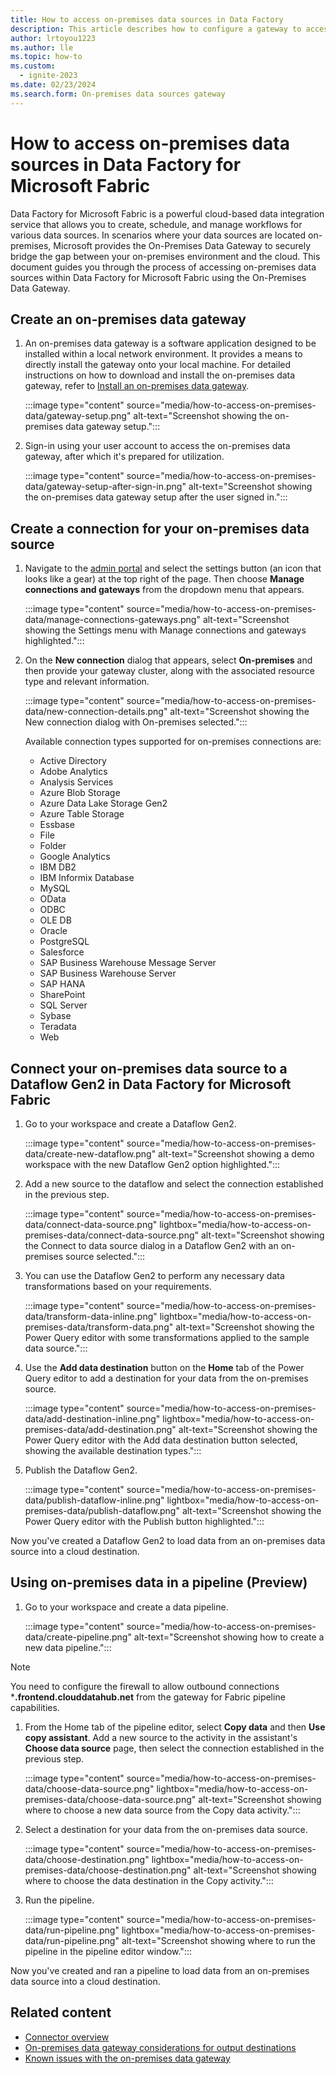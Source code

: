 ```yaml
---
title: How to access on-premises data sources in Data Factory
description: This article describes how to configure a gateway to access on-premises data sources from Data Factory for Microsoft Fabric.
author: lrtoyou1223
ms.author: lle
ms.topic: how-to
ms.custom:
  - ignite-2023
ms.date: 02/23/2024
ms.search.form: On-premises data sources gateway
---
```


# How to access on-premises data sources in Data Factory for Microsoft Fabric

Data Factory for Microsoft Fabric is a powerful cloud-based data integration service that allows you to create, schedule, and manage workflows for various data sources. In scenarios where your data sources are located on-premises, Microsoft provides the On-Premises Data Gateway to securely bridge the gap between your on-premises environment and the cloud. This document guides you through the process of accessing on-premises data sources within Data Factory for Microsoft Fabric using the On-Premises Data Gateway.

## Create an on-premises data gateway

1. An on-premises data gateway is a software application designed to be installed within a local network environment. It provides a means to directly install the gateway onto your local machine. For detailed instructions on how to download and install the on-premises data gateway, refer to [Install an on-premises data gateway](/data-integration/gateway/service-gateway-install).

   :::image type="content" source="media/how-to-access-on-premises-data/gateway-setup.png" alt-text="Screenshot showing the on-premises data gateway setup.":::

1. Sign-in using your user account to access the on-premises data gateway, after which it's prepared for utilization.

   :::image type="content" source="media/how-to-access-on-premises-data/gateway-setup-after-sign-in.png" alt-text="Screenshot showing the on-premises data gateway setup after the user signed in.":::

## Create a connection for your on-premises data source

1. Navigate to the [admin portal](https://app.powerbi.com) and select the settings button (an icon that looks like a gear) at the top right of the page. Then choose **Manage connections and gateways** from the dropdown menu that appears.

   :::image type="content" source="media/how-to-access-on-premises-data/manage-connections-gateways.png" alt-text="Screenshot showing the Settings menu with Manage connections and gateways highlighted.":::

1. On the **New connection** dialog that appears, select **On-premises** and then provide your gateway cluster, along with the associated resource type and relevant information.

   :::image type="content" source="media/how-to-access-on-premises-data/new-connection-details.png" alt-text="Screenshot showing the New connection dialog with On-premises selected.":::

   Available connection types supported for on-premises connections are:

   - Active Directory
   - Adobe Analytics
   - Analysis Services
   - Azure Blob Storage
   - Azure Data Lake Storage Gen2
   - Azure Table Storage
   - Essbase
   - File
   - Folder
   - Google Analytics
   - IBM DB2
   - IBM Informix Database
   - MySQL
   - OData
   - ODBC
   - OLE DB
   - Oracle
   - PostgreSQL
   - Salesforce
   - SAP Business Warehouse Message Server
   - SAP Business Warehouse Server
   - SAP HANA
   - SharePoint
   - SQL Server
   - Sybase
   - Teradata
   - Web

## Connect your on-premises data source to a Dataflow Gen2 in Data Factory for Microsoft Fabric

1. Go to your workspace and create a Dataflow Gen2.

   :::image type="content" source="media/how-to-access-on-premises-data/create-new-dataflow.png" alt-text="Screenshot showing a demo workspace with the new Dataflow Gen2 option highlighted.":::

1. Add a new source to the dataflow and select the connection established in the previous step.

   :::image type="content" source="media/how-to-access-on-premises-data/connect-data-source.png" lightbox="media/how-to-access-on-premises-data/connect-data-source.png" alt-text="Screenshot showing the Connect to data source dialog in a Dataflow Gen2 with an on-premises source selected.":::

1. You can use the Dataflow Gen2 to perform any necessary data transformations based on your requirements.

   :::image type="content" source="media/how-to-access-on-premises-data/transform-data-inline.png" lightbox="media/how-to-access-on-premises-data/transform-data.png" alt-text="Screenshot showing the Power Query editor with some transformations applied to the sample data source.":::

1. Use the **Add data destination** button on the **Home** tab of the Power Query editor to add a destination for your data from the on-premises source.

   :::image type="content" source="media/how-to-access-on-premises-data/add-destination-inline.png" lightbox="media/how-to-access-on-premises-data/add-destination.png" alt-text="Screenshot showing the Power Query editor with the Add data destination button selected, showing the available destination types.":::

1. Publish the Dataflow Gen2.

   :::image type="content" source="media/how-to-access-on-premises-data/publish-dataflow-inline.png" lightbox="media/how-to-access-on-premises-data/publish-dataflow.png" alt-text="Screenshot showing the Power Query editor with the Publish button highlighted.":::

Now you've created a Dataflow Gen2 to load data from an on-premises data source into a cloud destination.

## Using on-premises data in a pipeline (Preview)

1. Go to your workspace and create a data pipeline.

   :::image type="content" source="media/how-to-access-on-premises-data/create-pipeline.png" alt-text="Screenshot showing how to create a new data pipeline.":::

> [!NOTE]
> You need to configure the firewall to allow outbound connections ***.frontend.clouddatahub.net**  from the gateway for Fabric pipeline capabilities. 

1. From the Home tab of the pipeline editor, select **Copy data** and then **Use copy assistant**. Add a new source to the activity in the assistant's **Choose data source** page, then select the connection established in the previous step.

   :::image type="content" source="media/how-to-access-on-premises-data/choose-data-source.png" lightbox="media/how-to-access-on-premises-data/choose-data-source.png" alt-text="Screenshot showing where to choose a new data source from the Copy data activity.":::

1. Select a destination for your data from the on-premises data source.

   :::image type="content" source="media/how-to-access-on-premises-data/choose-destination.png" lightbox="media/how-to-access-on-premises-data/choose-destination.png" alt-text="Screenshot showing where to choose the data destination in the Copy activity.":::

1. Run the pipeline.

   :::image type="content" source="media/how-to-access-on-premises-data/run-pipeline.png" lightbox="media/how-to-access-on-premises-data/run-pipeline.png" alt-text="Screenshot showing where to run the pipeline in the pipeline editor window.":::

Now you've created and ran a pipeline to load data from an on-premises data source into a cloud destination. 


## Related content

- [Connector overview](connector-overview.md)
- [On-premises data gateway considerations for output destinations](gateway-considerations-output-destinations.md)
- [Known issues with the on-premises data gateway](known-issue-gateway.md)
